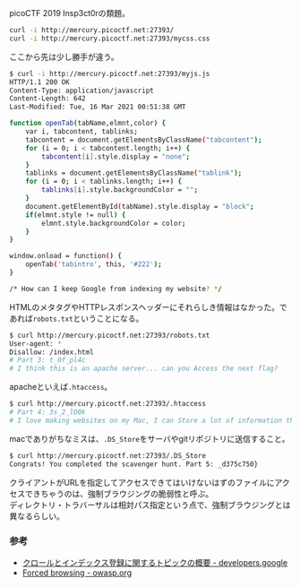 picoCTF 2019 Insp3ct0rの類題。  

```bash
curl -i http://mercury.picoctf.net:27393/
curl -i http://mercury.picoctf.net:27393/mycss.css
```

ここから先は少し勝手が違う。  

```bash
$ curl -i http://mercury.picoctf.net:27393/myjs.js
HTTP/1.1 200 OK
Content-Type: application/javascript
Content-Length: 642
Last-Modified: Tue, 16 Mar 2021 00:51:38 GMT

function openTab(tabName,elmnt,color) {
    var i, tabcontent, tablinks;
    tabcontent = document.getElementsByClassName("tabcontent");
    for (i = 0; i < tabcontent.length; i++) {
        tabcontent[i].style.display = "none";
    }
    tablinks = document.getElementsByClassName("tablink");
    for (i = 0; i < tablinks.length; i++) {
        tablinks[i].style.backgroundColor = "";
    }
    document.getElementById(tabName).style.display = "block";
    if(elmnt.style != null) {
        elmnt.style.backgroundColor = color;
    }
}

window.onload = function() {
    openTab('tabintro', this, '#222');
}

/* How can I keep Google from indexing my website? */
```

HTMLのメタタグやHTTPレスポンスヘッダーにそれらしき情報はなかった。であれば``robots.txt``ということになる。  

```bash
$ curl http://mercury.picoctf.net:27393/robots.txt
User-agent: *
Disallow: /index.html
# Part 3: t_0f_pl4c
# I think this is an apache server... can you Access the next flag?
```

apacheといえば``.htaccess``。  

```bash
$ curl http://mercury.picoctf.net:27393/.htaccess
# Part 4: 3s_2_lO0k
# I love making websites on my Mac, I can Store a lot of information there.
```

macでありがちなミスは、``.DS_Store``をサーバやgitリポジトリに送信すること。  

```bash
$ curl http://mercury.picoctf.net:27393/.DS_Store
Congrats! You completed the scavenger hunt. Part 5: _d375c750}
```

クライアントがURLを指定してアクセスできてはいけないはずのファイルにアクセスできちゃうのは、強制ブラウジングの脆弱性と呼ぶ。  
ディレクトリ・トラバーサルは相対パス指定という点で、強制ブラウジングとは異なるらしい。  

### 参考

- [クロールとインデックス登録に関するトピックの概要 - developers.google](https://developers.google.com/search/docs/advanced/crawling/overview?hl=ja)
- [Forced browsing - owasp.org](https://owasp.org/www-community/attacks/Forced_browsing)
